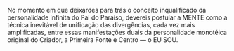No momento em que deixardes para trás o conceito inqualificado da personalidade infinita do Pai do Paraíso, devereis postular a MENTE como a técnica inevitável de unificação das divergências, cada vez mais amplificadas, entre essas manifestações duais da personalidade monotéica original do Criador, a Primeira Fonte e Centro — o EU SOU.